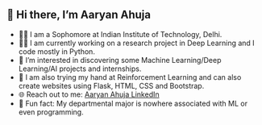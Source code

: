 ## 👋 Hi there, I’m Aaryan Ahuja

- 👨‍🎓 I am a Sophomore at Indian Institute of Technology, Delhi.
- 👨‍💼 I am currently working on a research project in Deep Learning and I code mostly in Python.
- 👀 I’m interested in discovering some Machine Learning/Deep Learning/AI projects and internships.
- 🌱  I am also trying my hand at Reinforcement Learning and can also create websites using Flask, HTML, CSS and Bootstrap. 
- 🌐 Reach out to me: [Aaryan Ahuja LinkedIn](https://www.linkedin.com/in/aaryan-ahuja-ab1515218/)
- 🌟 Fun fact: My departmental major is nowhere associated with ML or even programming.


<!---
aaryaniitd/aaryaniitd is a ✨ special ✨ repository because its `README.md` (this file) appears on your GitHub profile.
You can click the Preview link to take a look at your changes.
--->
